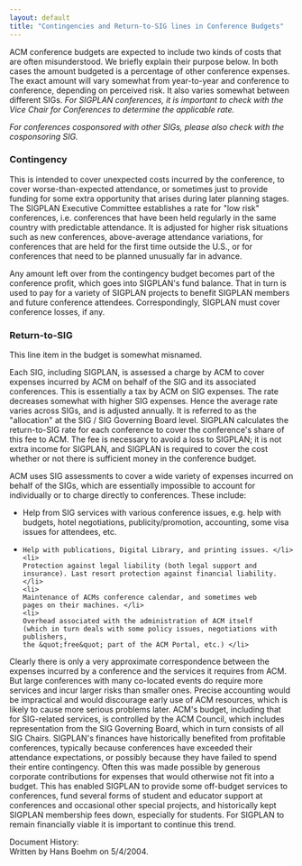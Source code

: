 ```yaml
---
layout: default
title: "Contingencies and Return-to-SIG lines in Conference Budgets"
---
```


ACM conference budgets are expected to 
include two kinds of costs that are often misunderstood. We briefly explain 
their purpose below. In both cases the amount budgeted is a percentage of 
other conference expenses. The exact amount will vary somewhat from 
year-to-year and conference to conference, depending on perceived risk. It 
also varies somewhat between different SIGs. <i>
For SIGPLAN conferences, it is important to check with the Vice Chair for 
Conferences to determine the applicable rate. 
<!-- BCP: No one has ever asked me for this information, 
     nor would I know what to say if they did! -->
<!-- AF: My guess? It is there to make sure that we can complain if someone
         does something overly lavish by incurring an unusually high registration
         rate. If so, we can reword to make it more precise for that purpose. -->     
For conferences cosponsored 
with other SIGs, please also check with the cosponsoring SIG.</i>


### Contingency

This is intended to cover unexpected costs 
incurred by the conference, to cover worse-than-expected 
attendance, or sometimes just to provide funding for some extra opportunity 
that arises during later planning stages. The SIGPLAN Executive Committee 
establishes a rate for &quot;low risk&quot; conferences, i.e. conferences that have 
been held regularly in the same country with predictable attendance. It is 
adjusted for higher risk situations such as new conferences, above-average 
attendance variations, for conferences that are held for the first time 
outside the U.S., or for conferences that need to be planned unusually far 
in advance.

Any amount left over from the 
contingency budget becomes part of the conference profit, which goes into 
SIGPLAN's fund balance. That in turn is used to pay for a variety of SIGPLAN 
projects to benefit SIGPLAN members and future conference attendees. 
Correspondingly, SIGPLAN must cover conference losses, if any.

### Return-to-SIG

This line item in the budget is somewhat misnamed. 

Each SIG, including SIGPLAN, is assessed a charge by ACM to 
cover expenses incurred by ACM on behalf of the SIG and its associated 
conferences. This is essentially a tax by ACM on SIG expenses. The rate 
decreases somewhat with higher SIG expenses. Hence the average rate varies 
across SIGs, and is adjusted annually. It is referred to as the "allocation" at 
the SIG / SIG Governing Board level. 
SIGPLAN calculates the return-to-SIG rate for each conference 
to cover the conference's share of this fee to ACM. The fee is necessary to 
avoid a loss to SIGPLAN; it is not extra income for SIGPLAN, and SIGPLAN is 
required to cover the cost whether or not there is sufficient money in the 
conference budget. 

ACM uses SIG assessments to cover a wide variety of expenses 
incurred on behalf of the SIGs, which are essentially impossible to account for 
individually or to charge directly to conferences. These include:

<ul>
	<li>
	Help from SIG services with various conference issues, e.g. 
	help with budgets, hotel negotiations, publicity/promotion, accounting, some 
	visa issues for attendees, etc. </li>
	<li>

	Help with publications, Digital Library, and printing issues. </li>
	<li>
	Protection against legal liability (both legal support and 
	insurance). Last resort protection against financial liability. </li>
	<li>
	Maintenance of ACMs conference calendar, and sometimes web 
	pages on their machines. </li>
	<li>
	Overhead associated with the administration of ACM itself 
	(which in turn deals with some policy issues, negotiations with publishers, 
	the &quot;free&quot; part of the ACM Portal, etc.) </li>

</ul>
Clearly there is only a very approximate correspondence between 
the expenses incurred by a conference and the services it requires from ACM. But 
large conferences with many co-located events do require more services and incur 
larger risks than smaller ones. Precise accounting would be impractical and 
would discourage early use of ACM resources, which is likely to cause more 
serious problems later. 
ACM's budget, including that for SIG-related services, is 
controlled by the ACM Council, which includes representation from the SIG 
Governing Board, which in turn consists of all SIG Chairs. 
SIGPLAN's finances have historically benefited from profitable 
conferences, typically because conferences have exceeded their attendance 
expectations, or possibly because they have failed to spend their entire 
contingency. Often this was made possible by generous corporate contributions 
for expenses that would otherwise not fit into a budget. This has enabled 
SIGPLAN to provide some off-budget services to conferences, fund several forms 
of student and educator support at conferences and occasional other special 
projects, and historically kept SIGPLAN membership fees down, especially for 
students. For SIGPLAN to remain financially viable it is important to continue 
this trend. 

Document History:<br>
Written by Hans Boehm on 5/4/2004.
